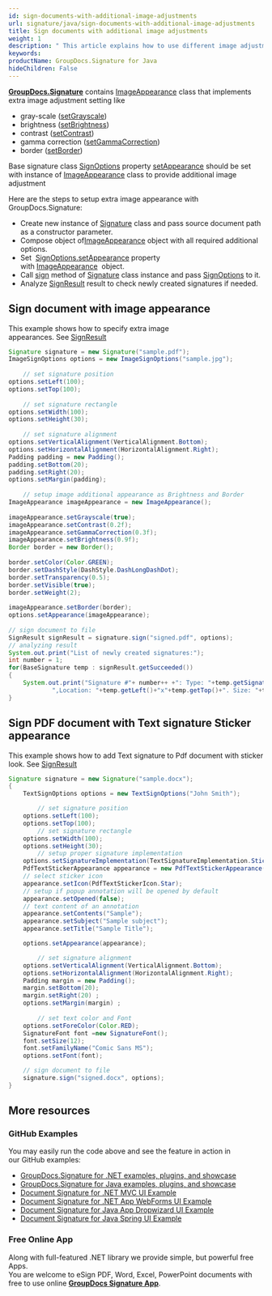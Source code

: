 ```yaml
---
id: sign-documents-with-additional-image-adjustments
url: signature/java/sign-documents-with-additional-image-adjustments
title: Sign documents with additional image adjustments
weight: 1
description: " This article explains how to use different image adjustment with electronic signatures on document page."
keywords: 
productName: GroupDocs.Signature for Java
hideChildren: False
---
```

[**GroupDocs.Signature**](https://products.groupdocs.com/signature/java) contains [ImageAppearance](https://reference.groupdocs.com/java/signature/com.groupdocs.signature.options.appearances/ImageAppearance) class that implements extra image adjustment setting like

*   gray-scale ([setGrayscale](https://reference.groupdocs.com/java/signature/com.groupdocs.signature.options.appearances/ImageAppearance#setGrayscale(boolean)))
*   brightness ([setBrightness](https://reference.groupdocs.com/java/signature/com.groupdocs.signature.options.appearances/ImageAppearance#setBrightness(float)))
*   contrast ([setContrast](https://reference.groupdocs.com/java/signature/com.groupdocs.signature.options.appearances/ImageAppearance#setContrast(float)))
*   gamma correction ([setGammaCorrection](https://reference.groupdocs.com/java/signature/com.groupdocs.signature.options.appearances/ImageAppearance#setGammaCorrection(float)))
*   border ([setBorder](https://reference.groupdocs.com/java/signature/com.groupdocs.signature.options.appearances/ImageAppearance#setBorder(com.groupdocs.signature.domain.Border)))

Base signature class [SignOptions](https://reference.groupdocs.com/java/signature/com.groupdocs.signature.options.sign/SignOptions) property [setAppearance](https://reference.groupdocs.com/java/signature/com.groupdocs.signature.options.sign/SignOptions#setAppearance(com.groupdocs.signature.options.appearances.SignatureAppearance)) should be set with instance of [ImageAppearance](https://reference.groupdocs.com/java/signature/com.groupdocs.signature.options.appearances/ImageAppearance) class to provide additional image adjustment

Here are the steps to setup extra image appearance with GroupDocs.Signature:

*   Create new instance of [Signature](https://reference.groupdocs.com/java/signature/com.groupdocs.signature/Signature) class and pass source document path as a constructor parameter.    
*   Compose object of[ImageAppearance](https://reference.groupdocs.com/java/signature/com.groupdocs.signature.options.appearances/ImageAppearance) object with all required additional options.    
*   Set  [SignOptions.setAppearance](https://reference.groupdocs.com/java/signature/com.groupdocs.signature.options.sign/SignOptions#setAppearance(com.groupdocs.signature.options.appearances.SignatureAppearance)) property with [ImageAppearance](https://reference.groupdocs.com/java/signature/com.groupdocs.signature.options.appearances/ImageAppearance)  object.      
*   Call [sign](https://reference.groupdocs.com/java/signature/com.groupdocs.signature/Signature#sign(java.io.OutputStream,%20com.groupdocs.signature.options.sign.SignOptions)) method of [Signature](https://reference.groupdocs.com/java/signature/com.groupdocs.signature/Signature) class instance and pass [SignOptions](https://reference.groupdocs.com/java/signature/com.groupdocs.signature.options.sign/SignOptions) to it.
*   Analyze [SignResult](https://reference.groupdocs.com/java/signature/com.groupdocs.signature.domain/SignResult) result to check newly created signatures if needed.

## Sign document with image appearance

This example shows how to specify extra image appearances. See [SignResult](https://reference.groupdocs.com/java/signature/com.groupdocs.signature.domain/SignResult)  

```java
Signature signature = new Signature("sample.pdf");
ImageSignOptions options = new ImageSignOptions("sample.jpg");
 
    // set signature position
options.setLeft(100);
options.setTop(100);
 
    // set signature rectangle
options.setWidth(100);
options.setHeight(30);
 
    // set signature alignment
options.setVerticalAlignment(VerticalAlignment.Bottom);
options.setHorizontalAlignment(HorizontalAlignment.Right);
Padding padding = new Padding();
padding.setBottom(20);
padding.setRight(20);
options.setMargin(padding);
 
    // setup image additional appearance as Brightness and Border
ImageAppearance imageAppearance = new ImageAppearance();
 
imageAppearance.setGrayscale(true);
imageAppearance.setContrast(0.2f);
imageAppearance.setGammaCorrection(0.3f);
imageAppearance.setBrightness(0.9f);
Border border = new Border();
 
border.setColor(Color.GREEN);
border.setDashStyle(DashStyle.DashLongDashDot);
border.setTransparency(0.5);
border.setVisible(true);
border.setWeight(2);
 
imageAppearance.setBorder(border);
options.setAppearance(imageAppearance);
 
// sign document to file
SignResult signResult = signature.sign("signed.pdf", options);
// analyzing result
System.out.print("List of newly created signatures:");
int number = 1;
for(BaseSignature temp : signResult.getSucceeded())
{
    System.out.print("Signature #"+ number++ +": Type: "+temp.getSignatureType()+" Id:"+temp.getSignatureId()+
            ",Location: "+temp.getLeft()+"x"+temp.getTop()+". Size: "+temp.getWidth()+"x"+temp.getHeight());
}
```

## Sign PDF document with Text signature Sticker appearance

This example shows how to add Text signature to Pdf document with sticker look. See [SignResult](https://reference.groupdocs.com/java/signature/com.groupdocs.signature.domain/SignResult)  

```java
Signature signature = new Signature("sample.docx");
{
    TextSignOptions options = new TextSignOptions("John Smith");

        // set signature position
    options.setLeft(100);
    options.setTop(100);
        // set signature rectangle
    options.setWidth(100);
    options.setHeight(30);
        // setup proper signature implementation
    options.setSignatureImplementation(TextSignatureImplementation.Sticker);
    PdfTextStickerAppearance appearance = new PdfTextStickerAppearance();
    // select sticker icon
    appearance.setIcon(PdfTextStickerIcon.Star);
    // setup if popup annotation will be opened by default
    appearance.setOpened(false);
    // text content of an annotation
    appearance.setContents("Sample");
    appearance.setSubject("Sample subject");
    appearance.setTitle("Sample Title");

    options.setAppearance(appearance);

        // set signature alignment
    options.setVerticalAlignment(VerticalAlignment.Bottom);
    options.setHorizontalAlignment(HorizontalAlignment.Right);
    Padding margin = new Padding();
    margin.setBottom(20);
    margin.setRight(20) ;
    options.setMargin(margin) ;
   
        // set text color and Font
    options.setForeColor(Color.RED);
    SignatureFont font =new SignatureFont();
    font.setSize(12); 
    font.setFamilyName("Comic Sans MS");
    options.setFont(font);

    // sign document to file
    signature.sign("signed.docx", options);
}
```

## More resources

### GitHub Examples 

You may easily run the code above and see the feature in action in our GitHub examples:

*   [GroupDocs.Signature for .NET examples, plugins, and showcase](https://github.com/groupdocs-signature/GroupDocs.Signature-for-.NET)    
*   [GroupDocs.Signature for Java examples, plugins, and showcase](https://github.com/groupdocs-signature/GroupDocs.Signature-for-Java)    
*   [Document Signature for .NET MVC UI Example](https://github.com/groupdocs-signature/GroupDocs.Signature-for-.NET-MVC)    
*   [Document Signature for .NET App WebForms UI Example](https://github.com/groupdocs-signature/GroupDocs.Signature-for-.NET-WebForms)    
*   [Document Signature for Java App Dropwizard UI Example](https://github.com/groupdocs-signature/GroupDocs.Signature-for-Java-Dropwizard)   
*   [Document Signature for Java Spring UI Example](https://github.com/groupdocs-signature/GroupDocs.Signature-for-Java-Spring)
    

### Free Online App 

Along with full-featured .NET library we provide simple, but powerful free Apps.  
You are welcome to eSign PDF, Word, Excel, PowerPoint documents with free to use online **[GroupDocs Signature App](https://products.groupdocs.app/signature)**.
